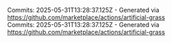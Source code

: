 Commits: 2025-05-31T13:28:37.125Z - Generated via https://github.com/marketplace/actions/artificial-grass
<br>
Commits: 2025-05-31T13:28:37.125Z - Generated via https://github.com/marketplace/actions/artificial-grass
<br>
